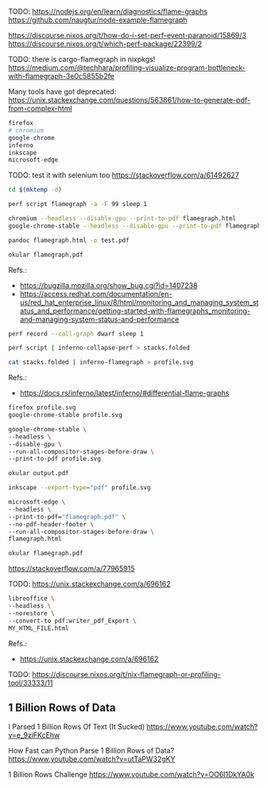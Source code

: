 

TODO:
https://nodejs.org/en/learn/diagnostics/flame-graphs
https://github.com/naugtur/node-example-flamegraph

https://discourse.nixos.org/t/how-do-i-set-perf-event-paranoid/15869/3
https://discourse.nixos.org/t/which-perf-package/22399/2



TODO: there is cargo-flamegraph in nixpkgs!
https://medium.com/@techhara/profiling-visualize-program-bottleneck-with-flamegraph-3e0c5855b2fe


Many tools have got deprecated:
https://unix.stackexchange.com/questions/563861/how-to-generate-pdf-from-complex-html

```nix
firefox
# chromium
google-chrome
inferno
inkscape
microsoft-edge
```

TODO: test it with selenium too
https://stackoverflow.com/a/61492627


```bash
cd $(mktemp -d)

perf script flamegraph -a -F 99 sleep 1

chromium --headless --disable-gpu --print-to-pdf flamegraph.html
google-chrome-stable --headless --disable-gpu --print-to-pdf flamegraph.html

pandoc flamegraph.html -o test.pdf

okular flamegraph.pdf
```
Refs.:
- https://bugzilla.mozilla.org/show_bug.cgi?id=1407238
- https://access.redhat.com/documentation/en-us/red_hat_enterprise_linux/8/html/monitoring_and_managing_system_status_and_performance/getting-started-with-flamegraphs_monitoring-and-managing-system-status-and-performance


```bash
perf record --call-graph dwarf sleep 1

perf script | inferno-collapse-perf > stacks.folded

cat stacks.folded | inferno-flamegraph > profile.svg
```
Refs.:
- https://docs.rs/inferno/latest/inferno/#differential-flame-graphs


```bash
firefox profile.svg
google-chrome-stable profile.svg
```

```bash
google-chrome-stable \
--headless \
--disable-gpu \
--run-all-compositor-stages-before-draw \
--print-to-pdf profile.svg

okular output.pdf
```

```bash
inkscape --export-type="pdf" profile.svg
```


```bash
microsoft-edge \
--headless \
--print-to-pdf="flamegraph.pdf" \
--no-pdf-header-footer \
--run-all-compositor-stages-before-draw \
flamegraph.html

okular flamegraph.pdf
```
https://stackoverflow.com/a/77965915



TODO: https://unix.stackexchange.com/a/696162
```bash
libreoffice \
--headless \
--norestore \
--convert-to pdf:writer_pdf_Export \
MY_HTML_FILE.html
```
Refs.:
- https://unix.stackexchange.com/a/696162


TODO: 
https://discourse.nixos.org/t/nix-flamegraph-or-profiling-tool/33333/11


## 1 Billion Rows of Data

I Parsed 1 Billion Rows Of Text (It Sucked)
https://www.youtube.com/watch?v=e_9ziFKcEhw

How Fast can Python Parse 1 Billion Rows of Data?
https://www.youtube.com/watch?v=utTaPW32gKY

1 Billion Rows Challenge
https://www.youtube.com/watch?v=OO6l1DkYA0k

